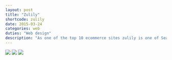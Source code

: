 ```yaml
---
layout: post
title: "Zulily"
shortcode: zulily
date: 2015-03-24
categories: web
duties: "Web design"
description: "As one of the top 10 ecommerce sites zulily is one of Seattle’s up and coming start ups. With their unique ‘browse and discover’ style of shopping, zulily helps moms and women of all walks of life discover amazing products at a great price. Placed on the marketing team I created ads for girls, women, maternity, plus, home, and many more. Garnering insight working closely with the marketing team my ads excelled in both conversion and activation rates."
---
```

<img src="assets/images/projects/zulily/01.jpg" />
<img src="assets/images/projects/zulily/02.jpg" />
<img src="assets/images/projects/zulily/03.jpg" />
